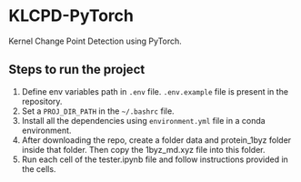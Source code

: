 # KLCPD-PyTorch
Kernel Change Point Detection using PyTorch.
## Steps to run the project
1. Define env variables path in `.env` file. `.env.example` file is present in the repository.
2. Set a `PROJ_DIR_PATH` in the `~/.bashrc` file.
3. Install all the dependencies using `environment.yml` file in a conda environment.
4. After downloading the repo, create a folder data and protein_1byz folder inside that folder. Then copy the 1byz_md.xyz file into this folder.
5. Run each cell of the tester.ipynb file and follow instructions provided in the cells.
